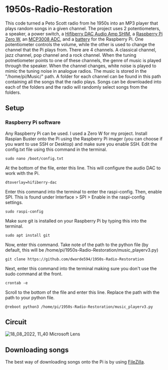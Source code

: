 # 1950s-Radio-Restoration
This code turned a Peto Scott radio from he 1950s into an MP3 player that plays random songs in a given channel. The project uses 2 potentiometers, a speaker, a power switch, a [Hifiberry DAC Audio Amp SHIM](https://thepihut.com/products/audio-amp-shim-3w-mono-amp), a [Raspberry Pi Zero W](https://thepihut.com/products/raspberry-pi-zero-w), an [MCP3008 ADC](https://thepihut.com/products/adafruit-mcp3008-8-channel-10-bit-adc-with-spi-interface), and a [battery](https://thepihut.com/products/4-way-18650-battery-holder) for the Raspberry Pi. One potentiometer controls the volume, while the other is used to change the channel that the Pi plays from. There are 4 channels. A classical channel, jazz channel, pop channel and a rock channel. When the tuning potnetiometer points to one of these channels, the genre of music is played through the speaker. When the channel changes, white noise is played to mimic the tuning noise in analogue radios. The music is stored in the "/home/pi/Music/" path. A folder for each channel can be found in this path containing all the songs that the radio plays. Songs can be downloaded into each of the folders and the radio will randomly select songs from the folders.
## Setup
### Raspberry Pi software
Any Raspberry Pi can be used. I used a Zero W for my project. Install Raspian Buster onto the Pi using the Raspberry Pi imager (you can choose if you want to use SSH or Desktop) and make sure you enable SSH.
Edit the config.txt file using this command in the terminal.
```
sudo nano /boot/config.txt
```
At the bottom of the file, enter this line. This will configure the audio DAC to work with the Pi.
```
dtoverlay=hifiberry-dac
```
Enter this command into the terminal to enter the raspi-config. Then, enable SPI. This is found under Interface > SPI > Enable in the raspi-config settings.
```
sudo raspi-config
```
Make sure git is installed on your Raspberry Pi by typing this into the terminal.
```
sudo apt install git
```
Now, enter this command. Take note of the path to the python file (by default, this will be /home/pi/1950s-Radio-Restoration/music_playerv3.py)
```
git clone https://github.com/dwarde594/1950s-Radio-Restoration
```
Next, enter this command into the terminal making sure you don't use the sudo command at the front.
```
crontab -e
```
Scroll to the bottom of the file and enter this line. Replace the path with the path to your python file.
```
@reboot python3 /home/pi/1950s-Radio-Restoration/music_playerv3.py
```
## Circuit
![18_08_2022, 11_40 Microsoft Lens](https://user-images.githubusercontent.com/101138000/185376244-e8c34fa1-5a1a-44f4-978c-682e9fd31c91.jpg)
## Downloading songs
The best way of downloading songs onto the Pi is by using [FileZilla](https://filezilla-project.org/).
